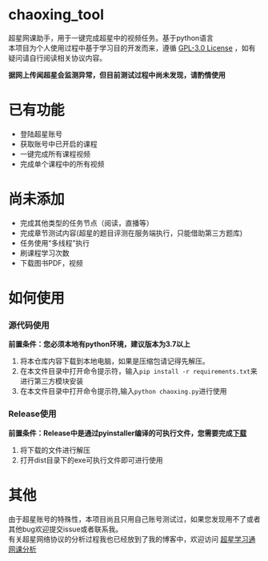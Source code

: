 # chaoxing_tool
超星网课助手，用于一键完成超星中的视频任务。基于python语言  
本项目为个人使用过程中基于学习目的开发而来，遵循 [GPL-3.0 License](https://github.com/liuyunfz/chaoxing_tool/blob/master/LICENSE) ，如有疑问请自行阅读相关协议内容。
  
**据网上传闻超星会监测异常，但目前测试过程中尚未发现，请酌情使用**
# 已有功能 
- 登陆超星账号
- 获取账号中已开启的课程
- 一键完成所有课程视频
- 完成单个课程中的所有视频
# 尚未添加
- 完成其他类型的任务节点（阅读，直播等）
- 完成章节测试内容(超星的题目评测在服务端执行，只能借助第三方题库)
- 任务使用“多线程”执行
- 刷课程学习次数
- 下载图书PDF，视频  

# 如何使用
### 源代码使用
**前置条件：您必须本地有python环境，建议版本为3.7以上**  


1. 将本仓库内容下载到本地电脑，如果是压缩包请记得先解压。
2. 在本文件目录中打开命令提示符，输入`pip install -r requirements.txt`来进行第三方模块安装
3. 在本文件目录中打开命令提示符,输入`python chaoxing.py`进行使用

### Release使用
**前置条件：Release中是通过pyinstaller编译的可执行文件，您需要完成[下载](https://github.com/liuyunfz/chaoxing_tool/releases)**  
1. 将下载的文件进行解压  
2. 打开dist目录下的exe可执行文件即可进行使用  
# 其他
由于超星账号的特殊性，本项目尚且只用自己账号测试过，如果您发现用不了或者其他bug欢迎提交issue或者联系我。  
有关超星网络协议的分析过程我也已经放到了我的博客中，欢迎访问 [超星学习通网课分析](https://blog.6yfz.cn/tutorial/python-spider-chaoxing.html)
